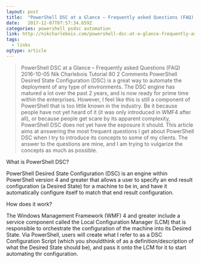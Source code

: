 ```yaml
---
layout: post 
title:  "PowerShell DSC at a Glance – Frequently asked Questions (FAQ) – Crawl, Walk, Run, Automate" 
date:   2017-12-07T07:57:34.659Z 
categories: powershell psdsc automation
link: http://nikcharlebois.com/powershell-dsc-at-a-glance-frequently-asked-questions-faq/ 
tags:
  - links
ogtype: article 
---
```


> PowerShell DSC at a Glance – Frequently asked Questions (FAQ)
 2016-10-05  Nik Charlebois	 Tutorial  80 2 Comments
PowerShell Desired State Configuration (DSC) is a great way to automate the deployment of any type of environments. The DSC engine has matured a lot over the past 2 years, and is now ready for prime time within the enterprises. However, I feel like this is still a component of PowerShell that is too little known in the industry. Be it because people have not yet heard of it (it was only introduced in WMF4 after all), or because people get scare by its apparent complexity, PowerShell DSC does not yet have the exposure it should. This article aims at answering the most frequent questions I get about PowerShell DSC when I try to introduce its concepts to some of my clients. The answer to the questions are mine, and I am trying to vulgarize the concepts as much as possible.

What is PowerShell DSC?

PowerShell Desired State Configuration (DSC) is an engine within PowerShell version 4 and greater that allows a user to specify an end result configuration (a Desired State) for a machine to be in, and have it automatically configure itself to match that end result configuration.

How does it work?

The Windows Management Framework (WMF) 4 and greater include a service component called the Local Configuration Manager (LCM) that is responsible to orchestrate the configuration of the machine into its Desired State. Via PowerShell, users will create what I refer to as a DSC Configuration Script (which you shouldthink of as a definition/description of what the Desired State should be), and pass it onto the LCM for it to start automating thr configuration.